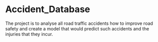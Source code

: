 # Accident_Database
The project is to analyse all road traffic accidents how to improve road safety and create a model that would predict such accidents and the injuries that they incur.
